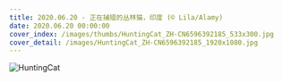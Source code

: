 ```yaml
---
title: 2020.06.20 - 正在捕猎的丛林猫，印度 (© Lila/Alamy)
date: 2020.06.20 00:00:00
cover_index: /images/thumbs/HuntingCat_ZH-CN6596392185_533x300.jpg
cover_detail: /images/HuntingCat_ZH-CN6596392185_1920x1080.jpg
---
```


![HuntingCat](/images/HuntingCat_ZH-CN6596392185_1920x1080.jpg)
